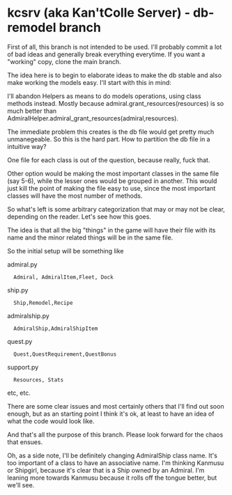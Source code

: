 kcsrv (aka Kan'tColle Server) - db-remodel branch
=====
First of all, this branch is not intended to be used. I'll probably commit a lot of bad ideas and generally break everything everytime. If you want a "working" copy, clone the main branch.


The idea here is to begin to elaborate ideas to make the db stable and also make working the models easy. I'll start with this in mind:

I'll abandon Helpers as means to do models operations, using class methods instead. Mostly because admiral.grant\_resources(resources) is so much better than AdmiralHelper.admiral\_grant\_resources(admiral,resources).

The immediate problem this creates is the db file would get pretty much unmanegeable. So this is the hard part. How to partition the db file in a intuitive way? 

One file for each class is out of the question, because really, fuck that.

Other option would be making the most important classes in the same file (say 5-6), while the lesser ones would be grouped in another. This would just kill the point of making the file easy to use, since the most important classes will have the most number of methods.

So what's left is some arbitrary categorization that may or may not be clear, depending on the reader. Let's see how this goes.

The idea is that all the big "things" in the game will have their file with its name and the minor related things will be in the same file.

So the initial setup will be something like

  admiral.py
  
      Admiral, AdmiralItem,Fleet, Dock
      
  ship.py
  
      Ship,Remodel,Recipe
      
  admiralship.py
  
      AdmiralShip,AdmiralShipItem
      
  quest.py
  
      Quest,QuestRequirement,QuestBonus
  
  support.py
      
      Resources, Stats
      
etc, etc.

There are some clear issues and most certainly others that I'll find out soon enough, but as an starting point I think it's ok, at least to have an idea of what the code would look like.

And that's all the purpose of this branch. Please look forward for the chaos that ensues.

Oh, as a side note, I'll be definitely changing AdmiralShip class name. It's too important of a class to have an associative name. I'm thinking Kanmusu or Shipgirl, because it's clear that is a Ship owned by an Admiral. I'm leaning more towards Kanmusu because it rolls off the tongue better, but we'll see.
